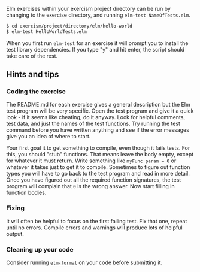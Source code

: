 Elm exercises within your exercism project directory can be run by changing to the exercise directory, and running `elm-test NameOfTests.elm`.

```bash
$ cd exercism/project/directory/elm/hello-world
$ elm-test HelloWorldTests.elm
```

When you first run `elm-test` for an exercise it will prompt you to install the test library dependencies. If you type "y" and hit enter, the script should take care of the rest.

## Hints and tips

### Coding the exercise

The README.md for each exercise gives a general description but the Elm test program will be very specific. Open the test program and give it a quick look - if it seems like cheating, do it anyway. Look for helpful comments, test data, and just the names of the test functions. Try running the test command before you have written anything and see if the error messages give you an idea of where to start.

Your first goal it to get something to compile, even though it fails tests. For this, you should "stub" functions. That means leave the body empty, except for whatever it must return. Write something like `myFunc param = 0` or whatever it takes just to get it to compile. Sometimes to figure out function types you will have to go back to the test program and read in more detail. Once you have figured out all the required function signatures, the test program will complain that `0` is the wrong answer. Now start filling in function bodies.

### Fixing

It will often be helpful to focus on the first failing test. Fix that one, repeat until no errors. Compile errors and warnings will produce lots of helpful output.

### Cleaning up your code

Consider running [`elm-format`](https://github.com/avh4/elm-format) on your code before submitting it.
